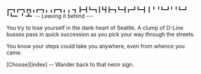 ┏━┓┏━┓┏┓╻┏━┓╻ ╻┏━┓╻ ╻╺┓ 
┣━┫┗━┓┃┗┫┣━┓┗━┫┏━┛┗━┫ ┃ 
╹ ╹┗━┛╹ ╹┗━┛  ╹┗━╸  ╹╺┻╸
-- Leaving it behind ---

You try to lose yourself in the dank heart of Seattle. A clump of D-Line busses pass in quick succession as you pick your way through the streets.

You know your steps could take you anywhere, even from whence you came.

[Choose][index] -- Wander back to that neon sign.
